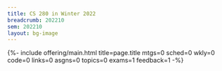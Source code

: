 ```yaml
---
title: CS 280 in Winter 2022
breadcrumb: 202210
sem: 202210
layout: bg-image
---
```

{%- include offering/main.html
  title=page.title
  mtgs=0
  sched=0
  wkly=0
  code=0
  links=0
  asgns=0
  topics=0
  exams=1
  feedback=1
-%}

